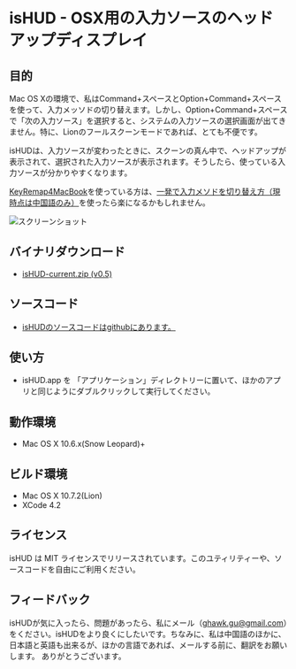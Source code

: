 # isHUD - OSX用の入力ソースのヘッドアップディスプレイ

## 目的
Mac OS Xの環境で、私はCommand+スペースとOption+Command+スペースを使って、入力メッソドの切り替えます。しかし、Option+Command+スペースで「次の入力ソース」を選択すると、システムの入力ソースの選択画面が出てきません。特に、Lionのフールスクーンモードであれば、とても不便です。

isHUDは、入力ソースが変わったときに、スクーンの真ん中で、ヘッドアップが表示されて、選択された入力ソースが表示されます。そうしたら、使っている入力ソースが分かりやすくなります。

[KeyRemap4MacBook](http://pqrs.org/macosx/keyremap4macbook/index.html.ja)を使っている方は、[一発で入力メソドを切り替え方（現時点は中国語のみ）](http://www.think-in-g.net/ghawk/blog/2011/11/os-x-mappging-a-single-key-to-select-input-source/)を使ったら楽になるかもしれません。

![スクリーンショット](http://www.think-in-g.net/ghawk/blog/wp-content/uploads/2011/11/isHUD-screenshot-jpn.jpg)

## バイナリダウンロード
- [isHUD-current.zip (v0.5)](http://www.think-in-g.net/share/isHUD/isHUD-current.zip)

## ソースコード
- [isHUDのソースコードはgithubにあります。](https://github.com/ghawkgu/isHUD/blob/master/README_jpn.md)

## 使い方
- isHUD.app を 「アプリケーション」ディレクトリーに置いて、ほかのアプリと同じようにダブルクリックして実行してください。

## 動作環境
- Mac OS X 10.6.x(Snow Leopard)+

## ビルド環境
- Mac OS X 10.7.2(Lion)
- XCode 4.2

## ライセンス
isHUD は MIT ライセンスでリリースされています。このユティリティーや、ソースコードを自由にご利用ください。

## フィードバック
isHUDが気に入ったら、問題があったら、私にメール（ghawk.gu@gmail.com）をください。isHUDをより良くにしたいです。ちなみに、私は中国語のほかに、日本語と英語も出来るが、ほかの言語であれば、メールする前に、翻訳をお願いします。
ありがとうございます。

